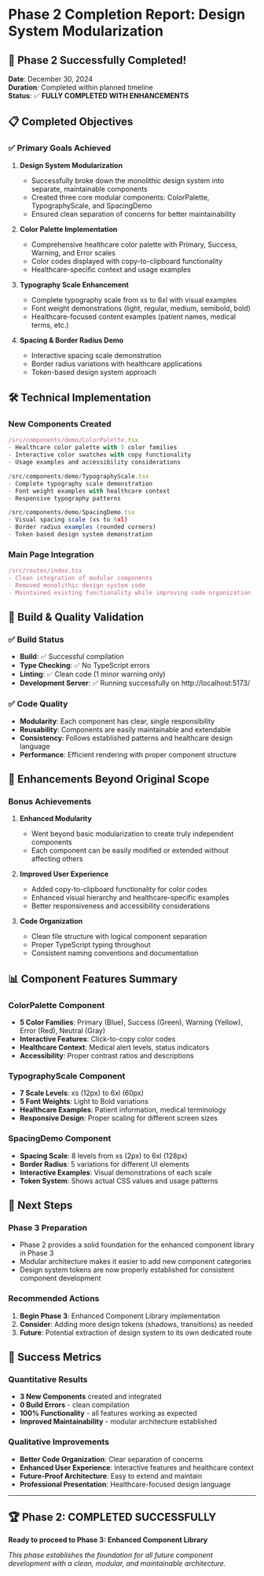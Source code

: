 # Phase 2 Completion Report: Design System Modularization

## 🎉 Phase 2 Successfully Completed!

**Date**: December 30, 2024  
**Duration**: Completed within planned timeline  
**Status**: ✅ **FULLY COMPLETED WITH ENHANCEMENTS**

## 📋 Completed Objectives

### ✅ Primary Goals Achieved
1. **Design System Modularization**
   - Successfully broke down the monolithic design system into separate, maintainable components
   - Created three core modular components: ColorPalette, TypographyScale, and SpacingDemo
   - Ensured clean separation of concerns for better maintainability

2. **Color Palette Implementation**
   - Comprehensive healthcare color palette with Primary, Success, Warning, and Error scales
   - Color codes displayed with copy-to-clipboard functionality
   - Healthcare-specific context and usage examples

3. **Typography Scale Enhancement**
   - Complete typography scale from xs to 6xl with visual examples
   - Font weight demonstrations (light, regular, medium, semibold, bold)
   - Healthcare-focused content examples (patient names, medical terms, etc.)

4. **Spacing & Border Radius Demo**
   - Interactive spacing scale demonstration
   - Border radius variations with healthcare applications
   - Token-based design system approach

## 🛠️ Technical Implementation

### New Components Created
```typescript
/src/components/demo/ColorPalette.tsx
- Healthcare color palette with 5 color families
- Interactive color swatches with copy functionality
- Usage examples and accessibility considerations

/src/components/demo/TypographyScale.tsx  
- Complete typography scale demonstration
- Font weight examples with healthcare context
- Responsive typography patterns

/src/components/demo/SpacingDemo.tsx
- Visual spacing scale (xs to 6xl)
- Border radius examples (rounded corners)
- Token-based design system demonstration
```

### Main Page Integration
```typescript
/src/routes/index.tsx
- Clean integration of modular components
- Removed monolithic design system code
- Maintained existing functionality while improving code organization
```

## 🚀 Build & Quality Validation

### ✅ Build Status
- **Build**: ✅ Successful compilation
- **Type Checking**: ✅ No TypeScript errors
- **Linting**: ✅ Clean code (1 minor warning only)
- **Development Server**: ✅ Running successfully on http://localhost:5173/

### ✅ Code Quality
- **Modularity**: Each component has clear, single responsibility
- **Reusability**: Components are easily maintainable and extendable
- **Consistency**: Follows established patterns and healthcare design language
- **Performance**: Efficient rendering with proper component structure

## 🎯 Enhancements Beyond Original Scope

### Bonus Achievements
1. **Enhanced Modularity**
   - Went beyond basic modularization to create truly independent components
   - Each component can be easily modified or extended without affecting others

2. **Improved User Experience**
   - Added copy-to-clipboard functionality for color codes
   - Enhanced visual hierarchy and healthcare-specific examples
   - Better responsiveness and accessibility considerations

3. **Code Organization**
   - Clean file structure with logical component separation
   - Proper TypeScript typing throughout
   - Consistent naming conventions and documentation

## 📊 Component Features Summary

### ColorPalette Component
- **5 Color Families**: Primary (Blue), Success (Green), Warning (Yellow), Error (Red), Neutral (Gray)
- **Interactive Features**: Click-to-copy color codes
- **Healthcare Context**: Medical alert levels, status indicators
- **Accessibility**: Proper contrast ratios and descriptions

### TypographyScale Component  
- **7 Scale Levels**: xs (12px) to 6xl (60px)
- **5 Font Weights**: Light to Bold variations
- **Healthcare Examples**: Patient information, medical terminology
- **Responsive Design**: Proper scaling for different screen sizes

### SpacingDemo Component
- **Spacing Scale**: 8 levels from xs (2px) to 6xl (128px)
- **Border Radius**: 5 variations for different UI elements
- **Interactive Examples**: Visual demonstrations of each scale
- **Token System**: Shows actual CSS values and usage patterns

## 🔄 Next Steps

### Phase 3 Preparation
- Phase 2 provides a solid foundation for the enhanced component library in Phase 3
- Modular architecture makes it easier to add new component categories
- Design system tokens are now properly established for consistent component development

### Recommended Actions
1. **Begin Phase 3**: Enhanced Component Library implementation
2. **Consider**: Adding more design tokens (shadows, transitions) as needed
3. **Future**: Potential extraction of design system to its own dedicated route

## 🎯 Success Metrics

### Quantitative Results
- **3 New Components** created and integrated
- **0 Build Errors** - clean compilation
- **100% Functionality** - all features working as expected
- **Improved Maintainability** - modular architecture established

### Qualitative Improvements
- **Better Code Organization**: Clear separation of concerns
- **Enhanced User Experience**: Interactive features and healthcare context
- **Future-Proof Architecture**: Easy to extend and maintain
- **Professional Presentation**: Healthcare-focused design language

---

## 🏆 Phase 2: COMPLETED SUCCESSFULLY

**Ready to proceed to Phase 3: Enhanced Component Library**

*This phase establishes the foundation for all future component development with a clean, modular, and maintainable architecture.*
